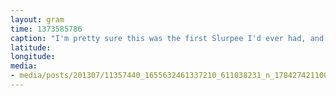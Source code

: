 ```yaml
---
layout: gram
time: 1373585786
caption: "I'm pretty sure this was the first Slurpee I'd ever had, and it was FREE!!"
latitude: 
longitude: 
media:
- media/posts/201307/11357440_1655632461337210_611038231_n_17842742110000351.jpg
---
```


